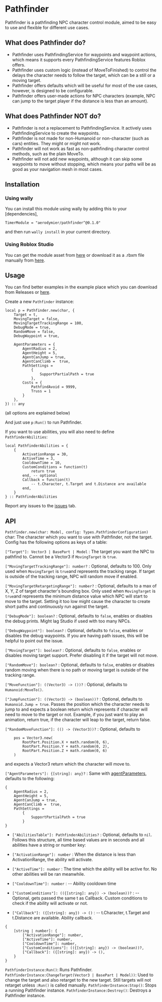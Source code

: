 # Pathfinder
Pathfinder is a pathfinding NPC character control module, aimed to be easy to use and flexible for different use cases.

## What does Pathfinder do?
- Pathfinder uses PathfindingService for waypoints and waypoint actions, which means it supports every PathfindingService features Roblox offers.
- Pathfinder uses custom logic (instead of MoveToFinished) to control the delays the character needs to follow the target, which can be a still or a moving target.
- Pathfinder offers defaults which will be useful for most of the use cases, however, is designed to be configurable.
- Pathfinder offers user-made actions for NPC characters (example, NPC can jump to the target player if the distance is less than an amount).

## What does Pathfinder NOT do?
- Pathfinder is not a replacement to PathfindingService. It actively uses PathfindingService to create the waypoints.
- Pathfinder is not made for non-Humanoid or non-character (such as cars) entities. They might or might not work.
- Pathfinder will not work as fast as non-pathfinding character control methods, such as the plain MoveTo.
- Pathfinder will not add new waypoints, although it can skip some waypoints to move without stopping, which means your paths will be as good as your navigation mesh in most cases.

## Installation

### Using wally
You can install this module using wally by adding this to your [dependencies],

```
TimerModule = "aerodymier/pathfinder^@0.1.0"
```

and then run ``wally install`` in your current directory.

### Using Roblox Studio
You can get the module asset from [here](https://create.roblox.com/store/asset/125173551498545/Pathfinder) or download it as a .rbxm file manually from [here](https://github.com/Aerodymier/Pathfinder/releases/latest/download/module.rbxm).

## Usage
You can find better examples in the example place which you can download from Releases or [here](https://github.com/Aerodymier/Pathfinder/releases/latest/download/ExamplePlace.rbxl).

Create a new ``Pathfinder`` instance:

```luau
local p = Pathfinder.new(char, {
    Target = t,
    MovingTarget = false,
    MovingTargetTrackingRange = 100,
    DebugMode = true,
    RandomMove = false,
    DebugWaypoint = true,

    AgentParameters = {
        AgentRadius = 2, 
        AgentHeight = 5,
        AgentCanJump = true, 
        AgentCanClimb =  true,
        PathSettings = 
            {
                SupportPartialPath = true
            },
        Costs = {
            PathfindAvoid = 9999,
            Truss = 1
        }
    },
}) :: any
```
(all options are explained below)

And just use ``p:Run()`` to run Pathfinder.

If you want to use abilities, you will also need to define ``PathfinderAbilities``:

```luau
local PathfinderAbilities = {
    {
        ActivationRange = 30,
        ActiveTime = 3,
        CooldownTime = 10,
        CustomConditions = function(t)
            return true
        end, -- optional
        Callback = function(t)
            -- t.Character, t.Target and t.Distance are available
        end,
    }
} :: PathfinderAbilities
```

Report any issues to the [issues](https://github.com/Aerodymier/Pathfinder/issues) tab.

## API

``Pathfinder.new(char: Model, config: Types.PathfinderConfiguration)``
char: The character which you want to use with Pathfinder, not the target.
Config has the following options as keys of a table:

``["Target"]: Vector3 | BasePart | Model`` : The target you want the NPC to pathfind to. Cannot be a Vector3 if ``MovingTarget`` is ``true``.

``["MovingTargetTrackingRange"]: number?`` : Optional, defaults to 100. Only used when ``MovingTarget`` is ``true``and represents the tracking range. If target is outside of the tracking range, NPC will random move if enabled.

``["MovingTargetRetargetingRange"]: number?`` : Optional, defaults to a max of X, Y, Z of target character's bounding box. Only used when ``MovingTarget`` is ``true``and represents the minimum distance value which NPC will start to move to the target. Setting it too low might cause the character to create short paths and continuously run against the target.

``["DebugMode"]: boolean?`` : Optional, defaults to ``false``, enables or disables the debug prints. Might lag Studio if used with too many NPCs.

``["DebugWaypoint"]: boolean?`` :  Optional, defaults to ``false``, enables or disables the debug waypoints. If you are having path issues, this will be helpful to point out the issue.

``["MovingTarget"]: boolean?`` : Optional, defaults to ``false``, enables or disables moving target support. Prefer disabling it if the target will not move.

``["RandomMove"]: boolean?`` : Optional, defaults to ``false``, enables or disables random moving when there is no path or moving target is outside of the tracking range.

``["MoveFunction"]: ((Vector3) -> ())?`` : Optional, defaults to ``Humanoid:MoveTo()``.

``["JumpFunction"]: ((Vector3) -> (boolean))?`` : Optional, defaults to ``Humanoid.Jump = true``. Passes the position which the character needs to jump to and expects a boolean return which represents if character will need to move to the target or not.
Example, if you just want to play an animation, return true, if the character will leap to the target, return false.

``["RandomMoveFunction"]: (() -> (Vector3))?`` : Optional, defaults to

```luau
    pos = Vector3.new(
        RootPart.Position.X + math.random(0, 6), 
        RootPart.Position.Y + math.random(0, 2), 
        RootPart.Position.Z + math.random(0, 6)
    )
```

and expects a Vector3 return which the character will move to.

``["AgentParameters"]: {[string]: any}?`` : Same with [agentParameters](https://create.roblox.com/docs/reference/engine/classes/PathfindingService#CreatePath), defaults to the following:

```luau
{
    AgentRadius = 2, 
    AgentHeight = 5,
    AgentCanJump = true,
    AgentCanClimb =  true,
    PathSettings = 
        {
            SupportPartialPath = true
        }
}
```

- ``["AbilitiesTable"]: PathfinderAbilities?`` : Optional, defaults to ``nil``. Follows this structure, all time based values are in seconds and all abilities have a string or number key:

- ``["ActivationRange"]: number`` : When the distance is less than ActivationRange, the ability will activate.

- ``["ActiveTime"]: number`` : The time which the ability will be active for. No other abilities will be ran meanwhile.

- ``["CooldownTime"]: number`` : -- Ability cooldown time

- ``["CustomConditions"]: (({[string]: any}) -> (boolean))?`` : -- Optional, gets passed the same t as Callback. Custom conditions to check if the ability will activate or not.

- ``["Callback"]: ({[string]: any}) -> ()`` : -- t.Character, t.Target and t.Distance are available. Ability callback.

```luau
{
	[string | number]: {
		["ActivationRange"]: number,
		["ActiveTime"]: number,
		["CooldownTime"]: number,
		["CustomConditions"]: (({[string]: any}) -> (boolean))?,
		["Callback"]: ({[string]: any}) -> (),
	}
}
```

``PathfinderInstance:Run()``: Runs Pathfinder.
``PathfinderInstance:ChangeTarget(Vector3 | BasePart | Model))``: Used to change the target and also retarget to the new target. Still targets will not retarget unless ``:Run()`` is called manually.
``PathfinderInstance:Stop()``: Stops a running Pathfinder instance.
``PathfinderInstance:Destroy()``: Destroys a Pathfinder instance.